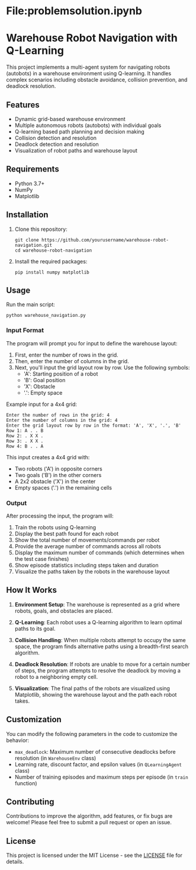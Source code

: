 # File:problemsolution.ipynb

# Warehouse Robot Navigation with Q-Learning

This project implements a multi-agent system for navigating robots (autobots) in a warehouse environment using Q-learning. It handles complex scenarios including obstacle avoidance, collision prevention, and deadlock resolution.

## Features

- Dynamic grid-based warehouse environment
- Multiple autonomous robots (autobots) with individual goals
- Q-learning based path planning and decision making
- Collision detection and resolution
- Deadlock detection and resolution
- Visualization of robot paths and warehouse layout

## Requirements

- Python 3.7+
- NumPy
- Matplotlib

## Installation

1. Clone this repository:
   ```
   git clone https://github.com/yourusername/warehouse-robot-navigation.git
   cd warehouse-robot-navigation
   ```

2. Install the required packages:
   ```
   pip install numpy matplotlib
   ```

## Usage

Run the main script:

```
python warehouse_navigation.py
```

### Input Format

The program will prompt you for input to define the warehouse layout:

1. First, enter the number of rows in the grid.
2. Then, enter the number of columns in the grid.
3. Next, you'll input the grid layout row by row. Use the following symbols:
   - 'A': Starting position of a robot
   - 'B': Goal position
   - 'X': Obstacle
   - '.': Empty space

Example input for a 4x4 grid:

```
Enter the number of rows in the grid: 4
Enter the number of columns in the grid: 4
Enter the grid layout row by row in the format: 'A', 'X', '.', 'B'
Row 1: A . . B
Row 2: . X X .
Row 3: . X X .
Row 4: B . . A
```

This input creates a 4x4 grid with:
- Two robots ('A') in opposite corners
- Two goals ('B') in the other corners
- A 2x2 obstacle ('X') in the center
- Empty spaces ('.') in the remaining cells

### Output

After processing the input, the program will:

1. Train the robots using Q-learning
2. Display the best path found for each robot
3. Show the total number of movements/commands per robot
4. Provide the average number of commands across all robots
5. Display the maximum number of commands (which determines when the test case finishes)
6. Show episode statistics including steps taken and duration
7. Visualize the paths taken by the robots in the warehouse layout

## How It Works

1. **Environment Setup**: The warehouse is represented as a grid where robots, goals, and obstacles are placed.

2. **Q-Learning**: Each robot uses a Q-learning algorithm to learn optimal paths to its goal.

3. **Collision Handling**: When multiple robots attempt to occupy the same space, the program finds alternative paths using a breadth-first search algorithm.

4. **Deadlock Resolution**: If robots are unable to move for a certain number of steps, the program attempts to resolve the deadlock by moving a robot to a neighboring empty cell.

5. **Visualization**: The final paths of the robots are visualized using Matplotlib, showing the warehouse layout and the path each robot takes.

## Customization

You can modify the following parameters in the code to customize the behavior:

- `max_deadlock`: Maximum number of consecutive deadlocks before resolution (in `WarehouseEnv` class)
- Learning rate, discount factor, and epsilon values (in `QLearningAgent` class)
- Number of training episodes and maximum steps per episode (in `train` function)

## Contributing

Contributions to improve the algorithm, add features, or fix bugs are welcome! Please feel free to submit a pull request or open an issue.

## License

This project is licensed under the MIT License - see the [LICENSE](LICENSE) file for details.
